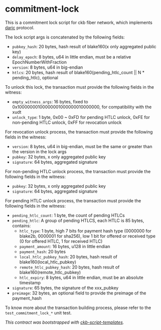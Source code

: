 # commitment-lock

This is a commitment lock script for ckb fiber network, which implements [daric] protocol.

The lock script args is concatenated by the following fields:

- `pubkey_hash`: 20 bytes, hash result of blake160(x only aggregated public key)
- `delay_epoch`: 8 bytes, u64 in little endian, must be a relative EpochNumberWithFraction
- `version`: 8 bytes, u64 in big-endian
- `htlcs`: 20 bytes, hash result of blake160(pending_htlc_count || N * pending_htlc), optional

To unlock this lock, the transaction must provide the following fields in the witness:
- `empty_witness_args`: 16 bytes, fixed to 0x10000000100000001000000010000000, for compatibility with the xudt
- `unlock_type`: 1 byte, 0x00 ~ 0xFD for pending HTLC unlock, 0xFE for non-pending HTLC unlock, 0xFF for revocation unlock

For revocation unlock process, the transaction must provide the following fields in the witness:
- `version`: 8 bytes, u64 in big-endian, must be the same or greater than the version in the lock args
- `pubkey`: 32 bytes, x only aggregated public key
- `signature`: 64 bytes, aggregated signature

For non-pending HTLC unlock process, the transaction must provide the following fields in the witness:
- `pubkey`: 32 bytes, x only aggregated public key
- `signature`: 64 bytes, aggregated signature

For pending HTLC unlock process, the transaction must provide the following fields in the witness:
- `pending_htlc_count`: 1 byte, the count of pending HTLCs
- `pending_htlc`: A group of pending HTLCS, each HTLC is 85 bytes, contains:
    - `htlc_type`: 1 byte, high 7 bits for payment hash type (0000000 for blake2b, 0000001 for sha256), low 1 bit for offered or received type (0 for offered HTLC, 1 for received HTLC)
    - `payment_amount`: 16 bytes, u128 in little endian
    - `payment_hash`: 20 bytes
    - `local_htlc_pubkey_hash`: 20 bytes, hash result of blake160(local_htlc_pubkey)
    - `remote_htlc_pubkey_hash`: 20 bytes, hash result of blake160(remote_htlc_pubkey)
    - `htlc_expiry`: 8 bytes, u64 in little endian, must be an absolute timestamp
- `signature`: 65 bytes, the signature of the xxx_pubkey
- `preimage`: 32 bytes, an optional field to provide the preimage of the payment_hash

To know more about the transaction building process, please refer to the `test_commitment_lock_*` unit test.

*This contract was bootstrapped with [ckb-script-templates].*

[daric]: https://eprint.iacr.org/2022/1295
[ckb-script-templates]: https://github.com/cryptape/ckb-script-templates
